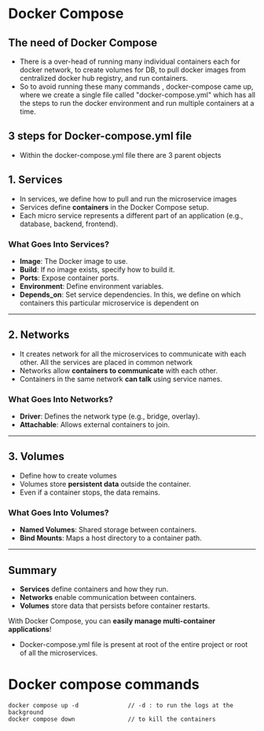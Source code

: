 # Docker Compose 
## The need of Docker Compose
* There is a over-head of running many individual containers each for docker network, to create volumes for DB, to pull docker images from centralized docker hub registry, and run containers. 
* So to avoid running these many commands , docker-compose came up, where we create a single file called "docker-compose.yml" which has all the steps to run the docker environment and run multiple containers at a time. 

## 3 steps for Docker-compose.yml file
* Within the docker-compose.yml file there are 3 parent objects

## **1. Services**  
- In services, we define how to pull and run the microservice images
- Services define **containers** in the Docker Compose setup.  
- Each micro service represents a different part of an application (e.g., database, backend, frontend).  

### **What Goes Into Services?**  
- **Image**: The Docker image to use.  
- **Build**: If no image exists, specify how to build it.  
- **Ports**: Expose container ports.  
- **Environment**: Define environment variables.  
- **Depends_on**: Set service dependencies. In this, we define on which containers this particular microservice is dependent on

---

## **2. Networks**  
- It creates network for all the microservices to communicate with each other. All the services are placed in common network
- Networks allow **containers to communicate** with each other.  
- Containers in the same network **can talk** using service names.  

### **What Goes Into Networks?**  
- **Driver**: Defines the network type (e.g., bridge, overlay).  
- **Attachable**: Allows external containers to join.  

---

## **3. Volumes**  
- Define how to create volumes
- Volumes store **persistent data** outside the container.  
- Even if a container stops, the data remains.  

### **What Goes Into Volumes?**  
- **Named Volumes**: Shared storage between containers.  
- **Bind Mounts**: Maps a host directory to a container path.  

---

## **Summary**  
- **Services** define containers and how they run.  
- **Networks** enable communication between containers.  
- **Volumes** store data that persists before container restarts.  

With Docker Compose, you can **easily manage multi-container applications**!   

* Docker-compose.yml file is present at root of the entire project or root of all the microservices.


# Docker compose commands
```
docker compose up -d              // -d : to run the logs at the background
docker compose down               // to kill the containers
``` 
